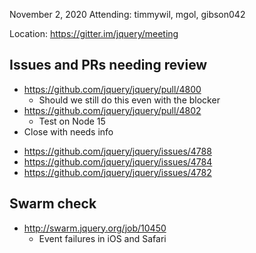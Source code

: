 November 2, 2020
Attending: timmywil, mgol, gibson042

Location: https://gitter.im/jquery/meeting

## Issues and PRs needing review
* https://github.com/jquery/jquery/pull/4800 
	- Should we still do this even with the blocker
* https://github.com/jquery/jquery/pull/4802 
	- Test on Node 15
* Close with needs info
- https://github.com/jquery/jquery/issues/4788 
- https://github.com/jquery/jquery/issues/4784
- https://github.com/jquery/jquery/issues/4782 

## Swarm check
* http://swarm.jquery.org/job/10450
	- Event failures in iOS and Safari
